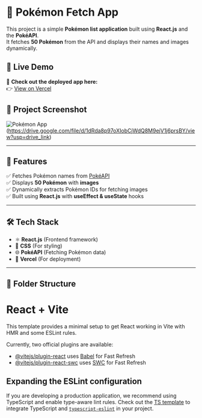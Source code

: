 

# 🐉 Pokémon Fetch App

This project is a simple **Pokémon list application** built using **React.js** and the **PokéAPI**.  
It fetches **50 Pokémon** from the API and displays their names and images dynamically.

## 🚀 Live Demo
🔗 **Check out the deployed app here:**  
👉 [View on Vercel](https://[YOUR_VERCEL_DEPLOYMENT_LINK])

## 📸 Project Screenshot
![Pokémon App](https://drive.google.com/file/d/1t47EwHGtLL2a4RN1jbw3XplZ-45iO2rY/view?usp=drive_link)
(https://drive.google.com/file/d/1dRda8p97oXIobCjWdQ8M9ejV1j6prsBY/view?usp=drive_link) 


---

## 📌 Features
✅ Fetches Pokémon names from [PokéAPI](https://pokeapi.co/api/v2/pokemon?limit=124)  
✅ Displays **50 Pokémon** with **images**  
✅ Dynamically extracts Pokémon IDs for fetching images  
✅ Built using **React.js** with **useEffect & useState** hooks  

---

## 🛠️ Tech Stack
- ⚛️ **React.js** (Frontend framework)
- 🎨 **CSS** (For styling)
- 🌐 **PokéAPI** (Fetching Pokémon data)
- 🚀 **Vercel** (For deployment)

---

## 📂 Folder Structure



# React + Vite

This template provides a minimal setup to get React working in Vite with HMR and some ESLint rules.

Currently, two official plugins are available:

- [@vitejs/plugin-react](https://github.com/vitejs/vite-plugin-react/blob/main/packages/plugin-react/README.md) uses [Babel](https://babeljs.io/) for Fast Refresh
- [@vitejs/plugin-react-swc](https://github.com/vitejs/vite-plugin-react-swc) uses [SWC](https://swc.rs/) for Fast Refresh

## Expanding the ESLint configuration

If you are developing a production application, we recommend using TypeScript and enable type-aware lint rules. Check out the [TS template](https://github.com/vitejs/vite/tree/main/packages/create-vite/template-react-ts) to integrate TypeScript and [`typescript-eslint`](https://typescript-eslint.io) in your project.
